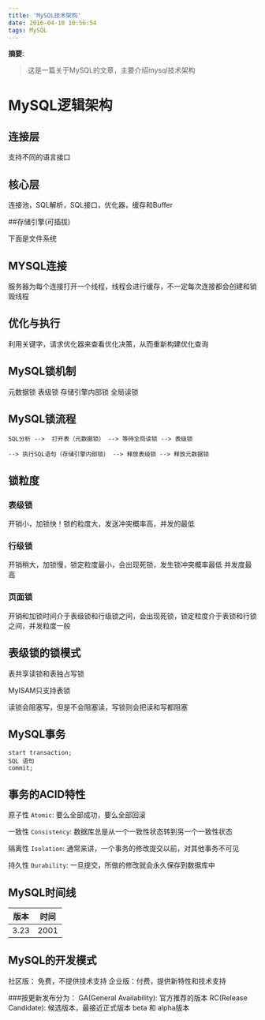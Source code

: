 ```yaml
---
title: 'MySQL技术架构'
date: 2016-04-10 10:56:54
tags: MySQL
---
```


__摘要__:
> 这是一篇关于MySQL的文章，主要介绍mysql技术架构

<!-- more -->
MySQL逻辑架构
=============

## 连接层

支持不同的语言接口

## 核心层

连接池，SQL解析，SQL接口，优化器，缓存和Buffer

##存储引擎(可插拔)

下面是文件系统

## MYSQL连接

服务器为每个连接打开一个线程，线程会进行缓存，不一定每次连接都会创建和销毁线程

## 优化与执行

利用关键字，请求优化器来查看优化决策，从而重新构建优化查询

## MySQL锁机制

元数据锁
表级锁
存储引擎内部锁
全局读锁

## MySQL锁流程

```
SQL分析 -->  打开表（元数据锁） --> 等待全局读锁 --> 表级锁

--> 执行SQL语句（存储引擎内部锁） --> 释放表级锁 --> 释放元数据锁
```

## 锁粒度

### 表级锁

开销小，加锁快！锁的粒度大，发送冲突概率高，并发的最低

### 行级锁

开销稍大，加锁慢，锁定粒度最小，会出现死锁，发生锁冲突概率最低
并发度最高

### 页面锁

开销和加锁时间介于表级锁和行级锁之间，会出现死锁，锁定粒度介于表锁和行锁之间，并发粒度一般

## 表级锁的锁模式

表共享读锁和表独占写锁

MyISAM只支持表锁

读锁会阻塞写，但是不会阻塞读，写锁则会把读和写都阻塞

## MySQL事务

```
start transaction;
SQL 语句
commit;
```

## 事务的ACID特性

原子性 `Atomic`: 要么全部成功，要么全部回滚

一致性 `Consistency`: 数据库总是从一个一致性状态转到另一个一致性状态

隔离性 `Isolation`: 通常来讲，一个事务的修改提交以前，对其他事务不可见

持久性 `Durability`: 一旦提交，所做的修改就会永久保存到数据库中

## MySQL时间线

|版本|时间|
|----|----|
|3.23|2001|

## MySQL的开发模式

社区版： 免费，不提供技术支持
企业版：付费，提供新特性和技术支持

###按更新发布分为：
GA(General Availability): 官方推荐的版本
RC(Release Candidate): 候选版本，最接近正式版本
beta 和 alpha版本
